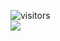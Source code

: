 ![visitors](https://visitor-badge.laobi.icu/badge?page_id=GuoFlight.GuoFlight)
<br>
![](https://stats.justsong.cn/api/csdn?id=NetRookieX&theme=dark)
